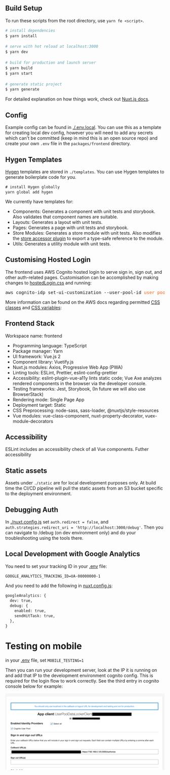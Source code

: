 ## Build Setup

To run these scripts from the root directory, use `yarn fe <script>`.

```bash
# install dependencies
$ yarn install

# serve with hot reload at localhost:3000
$ yarn dev

# build for production and launch server
$ yarn build
$ yarn start

# generate static project
$ yarn generate
```

For detailed explanation on how things work, check out [Nuxt.js docs](https://nuxtjs.org).

## Config

Example config can be found in [./.env.local](./.env.local). You can use this as a template for creating local dev config, however you will need to add any secrets which can't be committed (keep in mind this is an open source repo) and create your own `.env` file in the `packages/frontend` directory.

## Hygen Templates

[Hygen](https://www.hygen.io/) templates are stored in `./templates`. You can use Hygen templates to generate boilerplate code for you.

```
# install Hygen globally
yarn global add hygen
```

We currently have templates for:

- Components: Generates a component with unit tests and storybook. Also validates that component names are suitable.
- Layouts: Generates a layout with unit tests.
- Pages: Generates a page with unit tests and storybook.
- Store Modules: Generates a store module with unit tests. Also modifies the [store accessor plugin](./utils/store-accessor.ts) to export a type-safe reference to the module.
- Utils: Generates a utility module with unit tests.

## Customising Hosted Login

The frontend uses AWS Cognito hosted login to serve sign in, sign out, and other auth-related pages. Customisation can be accomplished by making changes to [hostedLogin.css](./assets/css/hostedLogin.css) and running:

<pre>
aws cognito-idp set-ui-customization --user-pool-id <span style="color: #fa671d">user_pool_id</span> --client-id <span style="color: #fa671d">client_id</span> --css "$(<./packages/infra/src/assets/hostedLogin.css)"
</pre>

More information can be found on the AWS docs regarding permitted [CSS classes](https://docs.aws.amazon.com/cognito/latest/developerguide/cognito-user-pools-app-ui-customization.html#cognito-user-pools-app-ui-customization-css) and [CSS variables](https://docs.amplify.aws/ui/customization/theming/q/framework/vue):

## Frontend Stack

Workspace name: frontend

- Programming language: TypeScript
- Package manager: Yarn
- UI framework: Vue.js 2
- Component library: Vuetify.js
- Nuxt.js modules: Axios, Progressive Web App (PWA)
- Linting tools: ESLint, Prettier, eslint-config-prettier
- Accessibility: eslint-plugin-vue-a11y lints static code; Vue Axe analyzes rendered components in the browser via the 
developer console.
- Testing frameworks: Jest, Storybook, (In future we will also use BrowserStack)
- Rendering mode: Single Page App
- Deployment target: Static
- CSS Preprocessing: node-sass, sass-loader, @nuxtjs/style-resources
- Vue modules: vue-class-component, nuxt-property-decorator, vuex-module-decorators

## Accessibility

ESLint includes an accessibility check of all Vue components. Futher accessibility 

## Static assets

Assets under `./static` are for local development purposes only. At build time the CI/CD pipeline will pull the static assets from an S3 bucket specific to the deployment environment.

## Debugging Auth

In [./nuxt.config.js](./nuxt.config.js) set `auth.redirect = false`, and `auth.strategies.redirect_uri = 'http://localhost:3000/debug'`. Then you can navigate to /debug (on dev environment only) and do your troubleshooting using the tools there.

## Local Development with Google Analytics

You need to set your tracking ID in your [.env](./.env) file:

```
GOOGLE_ANALYTICS_TRACKING_ID=UA-00000000-1
```

And you need to add the following in [nuxt.config.js](./nuxt.config.js):

```
googleAnalytics: {
  dev: true,
  debug: {
    enabled: true,
    sendHitTask: true,
  },
}
```

# Testing on mobile

in your [.env](./.env) file, set `MOBILE_TESTING=1`

Then you can run your development server, look at the IP it is running on and add that IP to the development environment cognito config. This is required for the login flow to work correctly. See the third entry in cognito console below for example:

![IP address in cognito app client settings](./docs/mobile_development.png 'How to add local IP to cognito')
